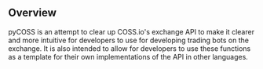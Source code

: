 ## Overview

pyCOSS is an attempt to clear up COSS.io's exchange API to make it clearer and more intuitive for developers to use for developing trading bots on the exchange. It is also intended to allow for developers to use these functions as a template for their own implementations of the API in other languages.
